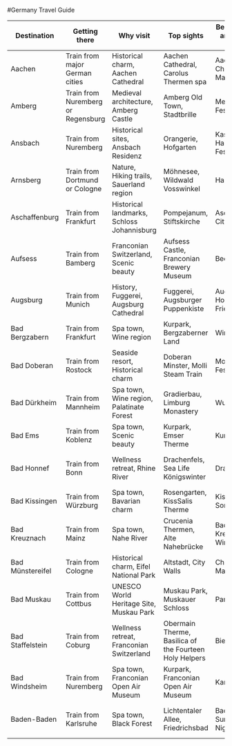 #Germany Travel Guide

| Destination | Getting there | Why visit | Top sights | Best Festivals and Annual Events | Popular Walk | What to shop | Shopping tip | Nearby Day trips |
|-------------|---------------|-----------|------------|----------------------------------|--------------|--------------|--------------|------------------|
| Aachen | Train from major German cities | Historical charm, Aachen Cathedral | Aachen Cathedral, Carolus Thermen spa | Aachen Christmas Market | Lousberg Hill Walk | Local crafts, Printen | Visit the Rathaus market for unique souvenirs | Monschau, Maastricht |
| Amberg | Train from Nuremberg or Regensburg | Medieval architecture, Amberg Castle | Amberg Old Town, Stadtbrille | Medieval Festival | Stadtgraben Walk | Traditional crafts, Beer | Explore the Marktplatz for handmade crafts | Regensburg, Nuremberg |
| Ansbach | Train from Nuremberg | Historical sites, Ansbach Residenz | Orangerie, Hofgarten | Kaspar Hauser Festival | Residenz Walk | Local handicrafts, Beer | Don't miss the Flea Market near the Residenz | Rothenburg ob der Tauber, Nuremberg |
| Arnsberg | Train from Dortmund or Cologne | Nature, Hiking trails, Sauerland region | Möhnesee, Wildwald Vosswinkel | Hansefest | Sauerland Panorama Walk | Local crafts, Sauerland specialties | Check out the Kunstmarkt for artistic finds | Möhnesee, Soest |
| Aschaffenburg | Train from Frankfurt | Historical landmarks, Schloss Johannisburg | Pompejanum, Stiftskirche | Aschaffenburg City Festival | Schlossgarten Walk | Local wines, Handicrafts | Visit the Farmers' Market for fresh produce | Miltenberg, Wertheim |
| Aufsess | Train from Bamberg | Franconian Switzerland, Scenic beauty | Aufsess Castle, Franconian Brewery Museum | Beer Festival | Fränkischer Gebirgsweg Walk | Local brews, Traditional crafts | Don't miss the Brauerei Museum for beer enthusiasts | Bamberg, Bayreuth |
| Augsburg | Train from Munich | History, Fuggerei, Augsburg Cathedral | Fuggerei, Augsburger Puppenkiste | Augsburger Hohes Friedensfest | Stadtmauer Walk | Traditional crafts, Local specialties | Explore the Maximilianstraße for upscale shopping | Munich, Nuremberg |
| Bad Bergzabern | Train from Frankfurt | Spa town, Wine region | Kurpark, Bergzaberner Land | Wine festival | Südpfalz Panoramaweg Walk | Local wines, Handicrafts | Look for local wines at the Weinmarkt | Hambacher Schloss, Deidesheim |
| Bad Doberan | Train from Rostock | Seaside resort, Historical charm | Doberan Minster, Molli Steam Train | Molli Steam Festival | Molliweg Walk | Local crafts, Seafood | Visit the Antikmarkt for unique antiques | Rostock, Kühlungsborn |
| Bad Dürkheim | Train from Mannheim | Spa town, Wine region, Palatinate Forest | Gradierbau, Limburg Monastery | Wurstmarkt | Riesling Walk | Local wines, Handicrafts | Check out the Trödelmarkt for bargains | Speyer, Mannheim |
| Bad Ems | Train from Koblenz | Spa town, Scenic beauty | Kurpark, Emser Therme | Kurparkfest | Lahn Walk | Local wines, Spa products | Explore the Wochenmarkt for local specialties | Koblenz, Lahnstein |
| Bad Honnef | Train from Bonn | Wellness retreat, Rhine River | Drachenfels, Sea Life Königswinter | Drachenfest | Rheinsteig Walk | Local wines, Wellness products | Don't miss the Kunsthandwerkermarkt for crafts | Bonn, Königswinter |
| Bad Kissingen | Train from Würzburg | Spa town, Bavarian charm | Rosengarten, KissSalis Therme | Kissinger Sommer | Bismarckweg Walk | Local wines, Spa products | Visit the Flohmarkt for second-hand treasures | Würzburg, Bamberg |
| Bad Kreuznach | Train from Mainz | Spa town, Nahe River | Crucenia Thermen, Alte Nahebrücke | Bad Kreuznach Wine Festival | Rotenfels Panoramaweg Walk | Local wines, Wellness products | Check out the Bauernmarkt for farm-fresh goods | Mainz, Rüdesheim |
| Bad Münstereifel | Train from Cologne | Historical charm, Eifel National Park | Altstadt, City Walls | Christmas Market | Eifelsteig Walk | Local crafts, Eifel specialties | Explore the Kunsthandwerkermarkt for handcrafted items | Cologne, Nürburg |
| Bad Muskau | Train from Cottbus | UNESCO World Heritage Site, Muskau Park | Muskau Park, Muskauer Schloss | Park Festival | Muskau Park Walk | Local handicrafts, Regional specialties | Don't miss the Bauernmarkt for local produce | Görlitz, Cottbus |
| Bad Staffelstein | Train from Coburg | Wellness retreat, Franconian Switzerland | Obermain Therme, Basilica of the Fourteen Holy Helpers | Bierwoche | Mainwanderweg Walk | Local brews, Spa products | Look for Franconian ceramics at the Töpfermarkt | Bamberg, Coburg |
| Bad Windsheim | Train from Nuremberg | Spa town, Franconian Open Air Museum | Kurpark, Franconian Open Air Museum | Karpfenessen | Steigerwald Panoramaweg Walk | Local crafts, Wellness products | Visit the Wochenmarkt for fresh produce | Rothenburg ob der Tauber, Nuremberg |
| Baden-Baden | Train from Karlsruhe | Spa town, Black Forest | Lichtentaler Allee, Friedrichsbad | Baden-Baden Summer Nights | Schwarzwaldsteig Walk | Local wines, Wellness products | Don't miss the Antikmarkt for vintage finds | Strasbourg, Freiburg |
